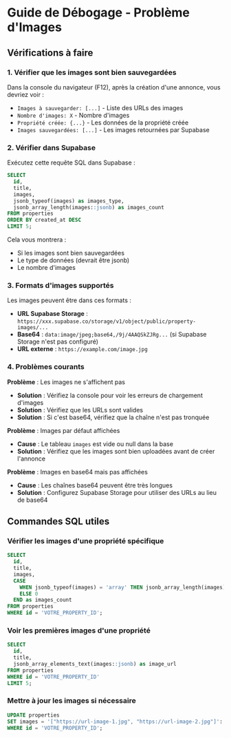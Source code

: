 # Guide de Débogage - Problème d'Images

## Vérifications à faire

### 1. Vérifier que les images sont bien sauvegardées

Dans la console du navigateur (F12), après la création d'une annonce, vous devriez voir :
- `Images à sauvegarder: [...]` - Liste des URLs des images
- `Nombre d'images: X` - Nombre d'images
- `Propriété créée: {...}` - Les données de la propriété créée
- `Images sauvegardées: [...]` - Les images retournées par Supabase

### 2. Vérifier dans Supabase

Exécutez cette requête SQL dans Supabase :

```sql
SELECT 
  id,
  title,
  images,
  jsonb_typeof(images) as images_type,
  jsonb_array_length(images::jsonb) as images_count
FROM properties
ORDER BY created_at DESC
LIMIT 5;
```

Cela vous montrera :
- Si les images sont bien sauvegardées
- Le type de données (devrait être jsonb)
- Le nombre d'images

### 3. Formats d'images supportés

Les images peuvent être dans ces formats :
- **URL Supabase Storage** : `https://xxx.supabase.co/storage/v1/object/public/property-images/...`
- **Base64** : `data:image/jpeg;base64,/9j/4AAQSkZJRg...` (si Supabase Storage n'est pas configuré)
- **URL externe** : `https://example.com/image.jpg`

### 4. Problèmes courants

**Problème** : Les images ne s'affichent pas
- **Solution** : Vérifiez la console pour voir les erreurs de chargement d'images
- **Solution** : Vérifiez que les URLs sont valides
- **Solution** : Si c'est base64, vérifiez que la chaîne n'est pas tronquée

**Problème** : Images par défaut affichées
- **Cause** : Le tableau `images` est vide ou null dans la base
- **Solution** : Vérifiez que les images sont bien uploadées avant de créer l'annonce

**Problème** : Images en base64 mais pas affichées
- **Cause** : Les chaînes base64 peuvent être très longues
- **Solution** : Configurez Supabase Storage pour utiliser des URLs au lieu de base64

## Commandes SQL utiles

### Vérifier les images d'une propriété spécifique

```sql
SELECT 
  id,
  title,
  images,
  CASE 
    WHEN jsonb_typeof(images) = 'array' THEN jsonb_array_length(images)
    ELSE 0
  END as images_count
FROM properties
WHERE id = 'VOTRE_PROPERTY_ID';
```

### Voir les premières images d'une propriété

```sql
SELECT 
  id,
  title,
  jsonb_array_elements_text(images::jsonb) as image_url
FROM properties
WHERE id = 'VOTRE_PROPERTY_ID'
LIMIT 5;
```

### Mettre à jour les images si nécessaire

```sql
UPDATE properties
SET images = '["https://url-image-1.jpg", "https://url-image-2.jpg"]'::jsonb
WHERE id = 'VOTRE_PROPERTY_ID';
```

